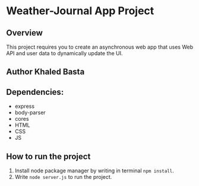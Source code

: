 # Weather-Journal App Project

## Overview

This project requires you to create an asynchronous web app that uses Web API and user data to dynamically update the UI.

## Author Khaled Basta

## Dependencies:

- express
- body-parser
- cores
- HTML
- CSS
- JS

## How to run the project

1. Install node package manager by writing in terminal `npm install`.
2. Write `node server.js` to run the project.
